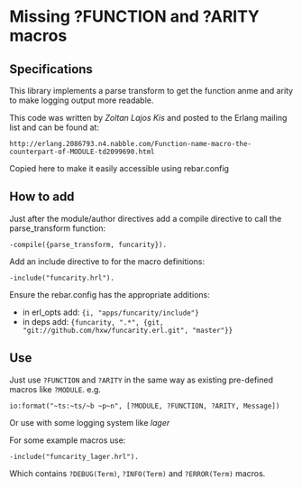 # Missing ?FUNCTION and ?ARITY macros

## Specifications

This library implements a parse transform to get the function anme and arity
to make logging output more readable.

This code was written by *Zoltan Lajos Kis* and posted to the Erlang mailing list
and can be found at:

`http://erlang.2086793.n4.nabble.com/Function-name-macro-the-counterpart-of-MODULE-td2099690.html`


Copied here to make it easily accessible using rebar.config


## How to add

Just after the module/author directives add a compile directive to call the parse_transform
function:

`-compile({parse_transform, funcarity}).`

Add an include directive to for the macro definitions:

`-include("funcarity.hrl").`

Ensure the rebar.config has the appropriate additions:

* in erl_opts add: `{i, "apps/funcarity/include"}`
* in deps add: `{funcarity, ".*", {git, "git://github.com/hxw/funcarity.erl.git", "master"}}`


## Use

Just use `?FUNCTION` and `?ARITY` in the same way as existing pre-defined macros like `?MODULE`.
e.g.

`io:format("~ts:~ts/~b ~p~n", [?MODULE, ?FUNCTION, ?ARITY, Message])`

Or use with some logging system like *lager*

For some example macros use:

`-include("funcarity_lager.hrl").`

Which contains `?DEBUG(Term)`, `?INFO(Term)` and `?ERROR(Term)` macros.
